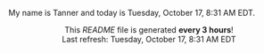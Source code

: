 My name is Tanner and today is Tuesday, October 17, 8:31 AM EDT.

<p align="center">This <i>README</i> file is generated <b>every 3 hours</b>!</br>Last refresh: Tuesday, October 17, 8:31 AM EDT<br /></p>
